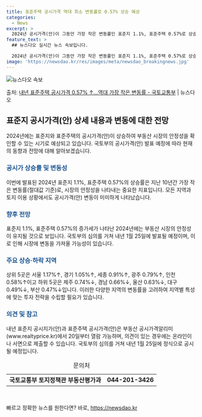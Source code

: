 ```yaml
---
title: 표준주택 공시가격 역대 최소 변동률로 0.57% 상승 예상
categories:
  - News
excerpt: >
  2024년 공시가격(안)이 그동안 가장 작은 변동률인 표준지 1.1%, 표준주택 0.57%로 상승한다. 이번…
feature_text: >
  ## 뉴스다오 실시간 뉴스 속보입니다.

  2024년 공시가격(안)이 그동안 가장 작은 변동률인 표준지 1.1%, 표준주택 0.57%로 상승한다. 이번…
image: 'https://newsdao.kr/res/images/meta/newsdao_breakingnews.jpg'
---
```


![뉴스다오 속보](https://newsdao.kr/res/images/meta/newsdao_breakingnews.jpg)

<p>출처: <a href="https://newsdao.kr/2840" rel="dofollow">내년 표준주택 공시가격 0.57% ↑…역대 가장 작은 변동률 - 국토교통부</a> | 뉴스다오</p>

<h2 data-ke-size="size26">표준지 공시가격(안) 상세 내용과 변동에 대한 전망</h2>
<p data-ke-size="size16">2024년에는 표준지와 표준주택의 공시가격(안)이 상승하여 부동산 시장의 안정성을 확인할 수 있는 시기로 예상되고 있습니다. 국토부의 공시가격(안) 발표 예정에 따라 현재의 동향과 전망에 대해 알아보겠습니다.</p>

<h3><b><span style="color: #1a5490;">공시가 상승률 및 변동성</span></b></h3>
<p data-ke-size="size16">이번에 발표된 2024년 표준지 1.1%, 표준주택 0.57%의 상승률은 지난 10년간 가장 작은 변동률(절대값 기준)로, 시장의 안정성을 나타내는 중요한 지표입니다. 모든 지역과 토지 이용 상황에서도 공시가격(안) 변동이 미미하게 나타났습니다.</p>

<h3><b><span style="color: #1a5490;">향후 전망</span></b></h3>
<p data-ke-size="size16">표준지 1.1%, 표준주택 0.57%의 증가세가 나타난 2024년에는 부동산 시장의 안정성이 유지될 것으로 보입니다. 국토부의 심의를 거쳐 내년 1월 25일에 발표될 예정이며, 이로 인해 시장에 변동을 가져올 가능성이 있습니다. </p>

<h3><b><span style="color: #1a5490;">주요 상승·하락 지역</span></b></h3>
<p data-ke-size="size16">상위 5곳은 서울 1.17%↑, 경기 1.05%↑, 세종 0.91%↑, 광주 0.79%↑, 인천 0.58%↑이고 하위 5곳은 제주 0.74%↓, 경남 0.66%↓, 울산 0.63%↓, 대구 0.49%↓, 부산 0.47%↓입니다. 이러한 다양한 지역의 변동률을 고려하여 지역별 특성에 맞는 투자 전략을 수립할 필요가 있습니다.</p>

<h3><b><span style="color: #1a5490;">의견 및 참고</span></b></h3>
<p data-ke-size="size16">내년 표준지 공시지가(안)과 표준주택 공시가격(안)은 부동산 공시가격알리미(www.realtyprice.kr)에서 20일부터 열람 가능하며, 의견이 있는 경우에는 온라인이나 서면으로 제출할 수 있습니다. 국토부의 심의를 거쳐 내년 1월 25일에 정식으로 공시될 예정입니다.</p>

<table>
    <caption>문의처</caption>
    <tr>
        <td style="text-align: center; height: 17px;"><b>국토교통부 토지정책관 부동산평가과</b></td>
        <td style="text-align: center; height: 17px;"><b>044-201-3426</b></td>
    </tr>
</table>
<p data-ke-size="size16">&nbsp;</p> 

빠르고 정확한 뉴스를 원한다면? 바로, <a href="https://newsdao.kr" rel="dofollow">https://newsdao.kr</a>


    
